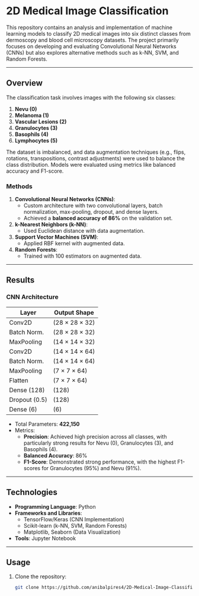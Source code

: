 # 2D Medical Image Classification

This repository contains an analysis and implementation of machine learning models to classify 2D medical images into six distinct classes from dermoscopy and blood cell microscopy datasets. The project primarily focuses on developing and evaluating Convolutional Neural Networks (CNNs) but also explores alternative methods such as k-NN, SVM, and Random Forests.

---

## Overview
The classification task involves images with the following six classes:
1. **Nevu (0)**
2. **Melanoma (1)**
3. **Vascular Lesions (2)**
4. **Granulocytes (3)**
5. **Basophils (4)**
6. **Lymphocytes (5)**

The dataset is imbalanced, and data augmentation techniques (e.g., flips, rotations, transpositions, contrast adjustments) were used to balance the class distribution. Models were evaluated using metrics like balanced accuracy and F1-score.

### Methods
1. **Convolutional Neural Networks (CNNs)**:
   - Custom architecture with two convolutional layers, batch normalization, max-pooling, dropout, and dense layers.
   - Achieved a **balanced accuracy of 86%** on the validation set.
2. **k-Nearest Neighbors (k-NN)**:
   - Used Euclidean distance with data augmentation.
3. **Support Vector Machines (SVM)**:
   - Applied RBF kernel with augmented data.
4. **Random Forests**:
   - Trained with 100 estimators on augmented data.

---

## Results

### CNN Architecture
| **Layer**         | **Output Shape**  |
|--------------------|-------------------|
| Conv2D            | (28 × 28 × 32)    |
| Batch Norm.       | (28 × 28 × 32)    |
| MaxPooling        | (14 × 14 × 32)    |
| Conv2D            | (14 × 14 × 64)    |
| Batch Norm.       | (14 × 14 × 64)    |
| MaxPooling        | (7 × 7 × 64)      |
| Flatten           | (7 × 7 × 64)      |
| Dense (128)       | (128)             |
| Dropout (0.5)     | (128)             |
| Dense (6)         | (6)               |

- Total Parameters: **422,150**
- Metrics:
  - **Precision**: Achieved high precision across all classes, with particularly strong results for Nevu (0), Granulocytes (3), and Basophils (4).
  - **Balanced Accuracy**: 86%
  - **F1-Score**: Demonstrated strong performance, with the highest F1-scores for Granulocytes (95%) and Nevu (91%).

---

## Technologies
- **Programming Language**: Python
- **Frameworks and Libraries**:
  - TensorFlow/Keras (CNN Implementation)
  - Scikit-learn (k-NN, SVM, Random Forests)
  - Matplotlib, Seaborn (Data Visualization)
- **Tools**: Jupyter Notebook

---

## Usage
1. Clone the repository:
   ```bash
   git clone https://github.com/anibalpires4/2D-Medical-Image-Classification.git

